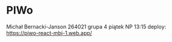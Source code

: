 # PIWo
Michał Bernacki-Janson 264021 
grupa 4 piątek NP 13:15
deploy: https://piwo-react-mbj-1.web.app/
